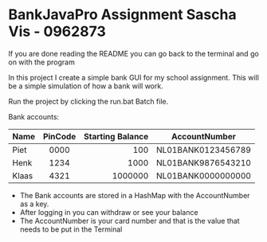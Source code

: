 # BankJavaPro Assignment Sascha Vis - 0962873

If you are done reading the README you can go back to the terminal and go on with the program

In this project I create a simple bank GUI for my school assignment. This will be a simple simulation of how a bank will work.

Run the project by clicking the run.bat Batch file.

Bank accounts:

| Name  | PinCode  | Starting Balance | AccountNumber       |
|:------|:--------:|-----------------:|:-------------------:|
| Piet  |   0000   |  100             | NL01BANK0123456789  |
| Henk  |   1234   |  1000            | NL01BANK9876543210  |
| Klaas |   4321   |  1000000         | NL01BANK0000000000  |

+ The Bank accounts are stored in a HashMap with the AccountNumber as a key.
+ After logging in you can withdraw or see your balance
+ The AccountNumber is your card number and that is the value that needs to be put in the Terminal
